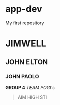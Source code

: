 # app-dev
My first repository
# JIMWELL
## JOHN ELTON
### JOHN PAOLO
**GROUP 4**
*TEAM POGI's*
>AIM HIGH STI

